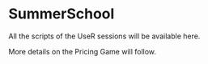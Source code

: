 # SummerSchool

All the scripts of the UseR sessions will be available here.

More details on the Pricing Game will follow.
